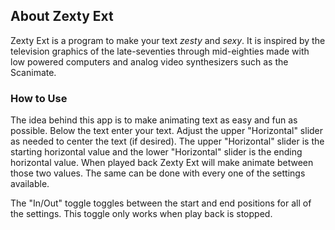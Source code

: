 ## About Zexty Ext

Zexty Ext is a program to make your text _zesty_ and _sexy_. It is inspired by the television graphics of the late-seventies through mid-eighties made with low powered computers and analog video synthesizers such as the Scanimate.

### How to Use

The idea behind this app is to make animating text as easy and fun as possible. Below the text enter your text. Adjust the upper "Horizontal" slider as needed to center the text (if desired). The upper "Horizontal" slider is the starting horizontal value and the lower "Horizontal" slider is the ending horizontal value. When played back Zexty Ext will make animate between those two values. The same can be done with every one of the settings available.

The "In/Out" toggle toggles between the start and end positions for all of the settings. This toggle only works when play back is stopped.
